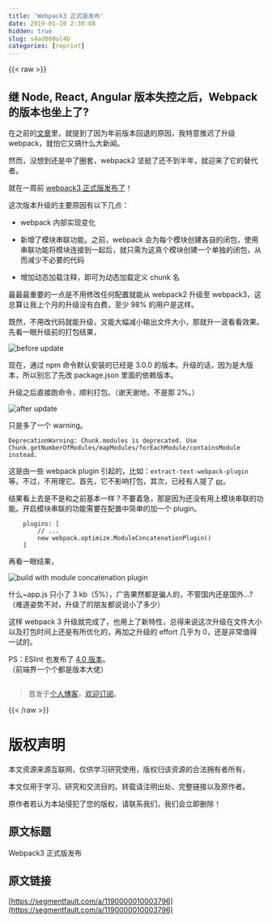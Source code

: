 ```yaml
---
title: 'Webpack3 正式版发布' 
date: 2019-01-10 2:30:08
hidden: true
slug: s4ad000ol4b
categories: [reprint]
---
```


{{< raw >}}

                    
<h2 id="articleHeader0">继 Node, React, Angular 版本失控之后，Webpack 的版本也坐上了?</h2>
<p>在之前的<a href="https://discipled.me/posts/upgrade-to-webpack2" rel="nofollow noreferrer" target="_blank">文章</a>里，就提到了因为年前版本回退的原因，我特意推迟了升级 webpack，就怕它又搞什么大新闻。</p>
<p>然而，没想到还是中了圈套，webpack2 坚挺了还不到半年，就迎来了它的替代者。</p>
<p>就在一周前 <a href="https://medium.com/webpack/webpack-3-official-release-15fd2dd8f07b" rel="nofollow noreferrer" target="_blank">webpack3 正式版发布了</a>！</p>
<p>这次版本升级的主要原因有以下几点：</p>
<ul>
<li><p>webpack 内部实现变化</p></li>
<li><p>新增了模块串联功能。之前，webpack 会为每个模块创建各自的闭包，使用串联功能将模块连接到一起后，就只需为这真个模块创建一个单独的闭包，从而减少不必要的代码</p></li>
<li><p>增加动态加载注释，即可为动态加载定义 chunk 名</p></li>
</ul>
<p>最最最重要的一点是不用修改任何配置就能从 webpack2 升级至 webpack3，这总算让我上个月的升级没有白费，至少 98% 的用户是这样。</p>
<p>既然，不用改代码就能升级，又能大幅减小输出文件大小，那就升一波看看效果。先看一眼升级前的打包结果，</p>
<p><span class="img-wrap"><img data-src="/img/remote/1460000010003801" src="https://static.alili.tech/img/remote/1460000010003801" alt="before update" title="before update" style="cursor: pointer; display: inline;"></span></p>
<p>现在，通过 npm 命令默认安装的已经是 3.0.0 的版本。升级的话，因为是大版本，所以别忘了先改 package.json 里面的依赖版本。</p>
<p>升级之后直接跑命令，顺利打包。（谢天谢地，不是那 2%。）</p>
<p><span class="img-wrap"><img data-src="/img/remote/1460000010003802" src="https://static.alili.tech/img/remote/1460000010003802" alt="after update" title="after update" style="cursor: pointer;"></span></p>
<p>只是多了一个 warning。</p>
<div class="widget-codetool" style="display:none;">
      <div class="widget-codetool--inner">
      <span class="selectCode code-tool" data-toggle="tooltip" data-placement="top" title="" data-original-title="全选"></span>
      <span type="button" class="copyCode code-tool" data-toggle="tooltip" data-placement="top" data-clipboard-text="DeprecationWarning: Chunk.modules is deprecated. Use Chunk.getNumberOfModules/mapModules/forEachModule/containsModule instead." title="" data-original-title="复制"></span>
      <span type="button" class="saveToNote code-tool" data-toggle="tooltip" data-placement="top" title="" data-original-title="放进笔记"></span>
      </div>
      </div><pre class="javascript hljs"><code class="JavaScript" style="word-break: break-word; white-space: initial;">DeprecationWarning: Chunk.modules is deprecated. Use Chunk.getNumberOfModules/mapModules/forEachModule/containsModule instead.</code></pre>
<p>这是由一些 webpack plugin 引起的，比如：<code>extract-text-webpack-plugin</code> 等。不过，不用理它。首先，它不影响打包，其次，已经有人提了 <a href="https://github.com/webpack-contrib/extract-text-webpack-plugin/pull/543" rel="nofollow noreferrer" target="_blank">pr</a>。</p>
<p>结果看上去是不是和之前基本一样？不要着急，那是因为还没有用上模块串联的功能。开启模块串联的功能需要在配置中简单的加一个 plugin。</p>
<div class="widget-codetool" style="display:none;">
      <div class="widget-codetool--inner">
      <span class="selectCode code-tool" data-toggle="tooltip" data-placement="top" title="" data-original-title="全选"></span>
      <span type="button" class="copyCode code-tool" data-toggle="tooltip" data-placement="top" data-clipboard-text="    plugins: [
        // ...
        new webpack.optimize.ModuleConcatenationPlugin()
    ]" title="" data-original-title="复制"></span>
      <span type="button" class="saveToNote code-tool" data-toggle="tooltip" data-placement="top" title="" data-original-title="放进笔记"></span>
      </div>
      </div><pre class="javascript hljs"><code class="JavaScript">    plugins: [
        <span class="hljs-comment">// ...</span>
        <span class="hljs-keyword">new</span> webpack.optimize.ModuleConcatenationPlugin()
    ]</code></pre>
<p>再看一眼结果，</p>
<p><span class="img-wrap"><img data-src="/img/remote/1460000010003803" src="https://static.alili.tech/img/remote/1460000010003803" alt="build with module concatenation plugin" title="build with module concatenation plugin" style="cursor: pointer;"></span></p>
<p>什么~app.js 只小了 3 kb（5%），广告果然都是骗人的，不管国内还是国外...?（难道姿势不对，升级了的朋友都说说小了多少）</p>
<p>这样 webpack 3 升级就完成了，也用上了新特性，总得来说这次升级在文件大小以及打包时间上还是有所优化的，再加之升级的 effort 几乎为 0，还是非常值得一试的。</p>
<p>PS：ESlint 也发布了 <a href="http://eslint.org/blog/2017/06/eslint-v4.0.0-released" rel="nofollow noreferrer" target="_blank">4.0 版本</a>。<br>（前端界一个个都是版本大佬）</p>
<p><span class="img-wrap"><img data-src="/img/remote/1460000010003804" src="https://static.alili.tech/img/remote/1460000010003804" alt="" title="" style="cursor: pointer; display: inline;"></span></p>
<blockquote><p>首发于<a href="https://discipled.me/posts/webpack3-release" rel="nofollow noreferrer" target="_blank">个人博客</a>，<a href="https://discipled.me" rel="nofollow noreferrer" target="_blank">欢迎订阅</a>。</p></blockquote>

                
{{< /raw >}}

# 版权声明
本文资源来源互联网，仅供学习研究使用，版权归该资源的合法拥有者所有，

本文仅用于学习、研究和交流目的。转载请注明出处、完整链接以及原作者。

原作者若认为本站侵犯了您的版权，请联系我们，我们会立即删除！

## 原文标题
Webpack3 正式版发布

## 原文链接
[https://segmentfault.com/a/1190000010003796](https://segmentfault.com/a/1190000010003796)

